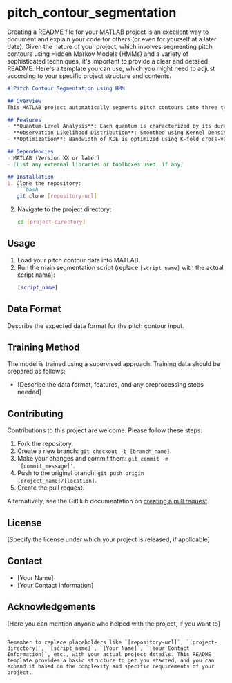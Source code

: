 # pitch_contour_segmentation

Creating a README file for your MATLAB project is an excellent way to document and explain your code for others (or even for yourself at a later date). Given the nature of your project, which involves segmenting pitch contours using Hidden Markov Models (HMMs) and a variety of sophisticated techniques, it's important to provide a clear and detailed README. Here's a template you can use, which you might need to adjust according to your specific project structure and contents.

```markdown
# Pitch Contour Segmentation using HMM

## Overview
This MATLAB project automatically segments pitch contours into three types of regions: transitory, steady, and modulation. The segmentation is performed using Hidden Markov Models (HMMs). The approach involves analyzing pitch contours at a quantum level, defined as regions bordered by two local extremes of the pitch contour.

## Features
- **Quantum-Level Analysis**: Each quantum is characterized by its duration and extent.
- **Observation Likelihood Distribution**: Smoothed using Kernel Density Estimation (KDE).
- **Optimization**: Bandwidth of KDE is optimized using K-fold cross-validation.

## Dependencies
- MATLAB (Version XX or later)
- [List any external libraries or toolboxes used, if any]

## Installation
1. Clone the repository:
   ```bash
   git clone [repository-url]
   ```
2. Navigate to the project directory:
   ```bash
   cd [project-directory]
   ```

## Usage
1. Load your pitch contour data into MATLAB.
2. Run the main segmentation script (replace `[script_name]` with the actual script name):
   ```matlab
   [script_name]
   ```

## Data Format
Describe the expected data format for the pitch contour input.

## Training Method
The model is trained using a supervised approach. Training data should be prepared as follows:
- [Describe the data format, features, and any preprocessing steps needed]

## Contributing
Contributions to this project are welcome. Please follow these steps:
1. Fork the repository.
2. Create a new branch: `git checkout -b [branch_name]`.
3. Make your changes and commit them: `git commit -m '[commit_message]'`.
4. Push to the original branch: `git push origin [project_name]/[location]`.
5. Create the pull request.

Alternatively, see the GitHub documentation on [creating a pull request](https://help.github.com/articles/creating-a-pull-request/).

## License
[Specify the license under which your project is released, if applicable]

## Contact
- [Your Name]
- [Your Contact Information]

## Acknowledgements
[Here you can mention anyone who helped with the project, if you want to]
```

Remember to replace placeholders like `[repository-url]`, `[project-directory]`, `[script_name]`, `[Your Name]`, `[Your Contact Information]`, etc., with your actual project details. This README template provides a basic structure to get you started, and you can expand it based on the complexity and specific requirements of your project.
